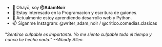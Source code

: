 - 👋 Ohayō, soy **@AdamNoir**
- 👀 Estoy interesado en la Programacion y escritura de guiones.
- 🌱 Actualmente estoy aprendiendo desarrollo web y Python. 
- 📫 Siganme Instagram: @writer_adam_noir / @critico.comedias.clasicas

"*Sentirse culpable es importante. Yo me siento culpable todo el tiempo y nunca he hecho nada." --Woody Allen.* 
